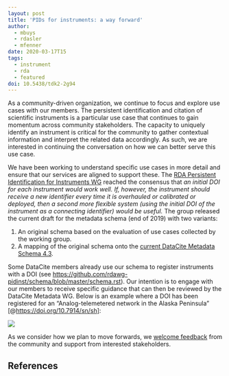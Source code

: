 ```yaml
---
layout: post
title: 'PIDs for instruments: a way forward'
author:
  - mbuys
  - rdasler
  - mfenner
date: 2020-03-17T15
tags:
  - instrument
  - rda
  - featured
doi: 10.5438/tdk2-2g94
---
```

As a community-driven organization, we continue to focus and explore use cases with our members. The persistent identification and citation of scientific instruments is a particular use case that continues to gain momentum across community stakeholders. The capacity to uniquely identify an instrument is critical for the community to gather contextual information and interpret the related data accordingly. As such, we are interested in continuing the conversation on how we can better serve this use case.

We have been working to understand specific use cases in more detail and ensure that our services are aligned to support these. The [RDA Persistent Identification for Instruments WG](https://www.rd-alliance.org/groups/persistent-identification-instruments-wg) reached the consensus that _an initial DOI for each instrument would work well. If, however, the instrument should receive a new identifier every time it is overhauled or calibrated or deployed, then a second more flexible system (using the initial DOI of the instrument as a connecting identifier) would be useful._ The group released the current draft for the metadata schema (end of 2019) with two variants:

1. An original schema based on the evaluation of use cases collected by the working group.
2. A mapping of the original schema onto the [current DataCite Metadata Schema 4.3](https://schema.datacite.org/meta/kernel-4.3/).

Some DataCite members already use our schema to register instruments with a DOI (see <https://github.com/rdawg-pidinst/schema/blob/master/schema.rst>). Our intention is to engage with our members to receive specific guidance that can then be reviewed by the DataCite Metadata WG. Below is an example where a DOI has been registered for an “Analog-telemetered network in the Alaska Peninsula” [@https://doi.org/10.7914/sn/sh]:

![](/images/uploads/bildschirmfoto-2020-03-17-um-18.31.57.png)

As we consider how we plan to move forwards, we [welcome feedback](https://datacite.org/roadmap.html) from the community and support from interested stakeholders.

## References
